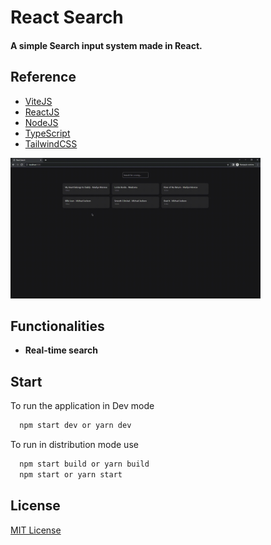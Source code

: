 # React Search

#### A simple Search input system made in React.

## Reference

 - [ViteJS](https://vitejs.dev/)
 - [ReactJS](https://reactjs.org)
 - [NodeJS](https://nodejs.org/)
 - [TypeScript](https://www.typescriptlang.org/)
 - [TailwindCSS](https://tailwindcss.com/)

<img src='https://github.com/7Silva/React_Search/blob/main/Github/src/ReactSearch.gif?raw=true' width=400px alt='video'></img>

## Functionalities

- **Real-time search**

## Start

To run the application in Dev mode

```bash
  npm start dev or yarn dev
```

To run in distribution mode use

```bash
  npm start build or yarn build
  npm start or yarn start
```

## License

[MIT License](https://github.com/7Silva/React_Search/blob/main/LICENSE)